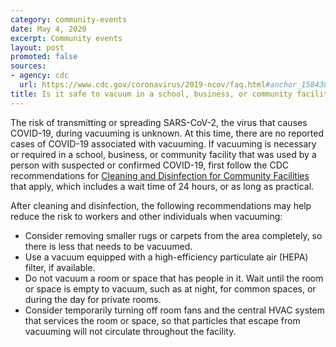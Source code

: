 ```yaml
---
category: community-events
date: May 4, 2020
excerpt: Community events
layout: post
promoted: false
sources:
- agency: cdc
  url: https://www.cdc.gov/coronavirus/2019-ncov/faq.html#anchor_1584388242595
title: Is it safe to vacuum in a school, business, or community facility after someone with suspected or confirmed COVID-19 has been present?
---
```


The risk of transmitting or spreading SARS-CoV-2, the virus that causes COVID-19, during vacuuming is unknown. At this time, there are no reported cases of COVID-19 associated with vacuuming. If vacuuming is necessary or required in a school, business, or community facility that was used by a person with suspected or confirmed COVID-19, first follow the CDC recommendations for [Cleaning and Disinfection for Community Facilities](https://www.cdc.gov/coronavirus/2019-ncov/community/organizations/cleaning-disinfection.html#Cleaning) that apply, which includes a wait time of 24 hours, or as long as practical.

After cleaning and disinfection, the following recommendations may help reduce the risk to workers and other individuals when vacuuming:

* Consider removing smaller rugs or carpets from the area completely, so there is less that needs to be vacuumed.
* Use a vacuum equipped with a high-efficiency particulate air (HEPA) filter, if available.
* Do not vacuum a room or space that has people in it. Wait until the room or space is empty to vacuum, such as at night, for common spaces, or during the day for private rooms.
* Consider temporarily turning off room fans and the central HVAC system that services the room or space, so that particles that escape from vacuuming will not circulate throughout the facility.
